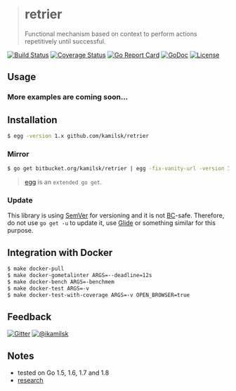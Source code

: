 > # retrier
>
> Functional mechanism based on context to perform actions repetitively until successful.

[![Build Status](https://travis-ci.org/kamilsk/retrier.svg?branch=master)](https://travis-ci.org/kamilsk/retrier)
[![Coverage Status](https://coveralls.io/repos/github/kamilsk/retrier/badge.svg)](https://coveralls.io/github/kamilsk/retrier)
[![Go Report Card](https://goreportcard.com/badge/github.com/kamilsk/retrier)](https://goreportcard.com/report/github.com/kamilsk/retrier)
[![GoDoc](https://godoc.org/github.com/kamilsk/retrier?status.svg)](https://godoc.org/github.com/kamilsk/retrier)
[![License](https://img.shields.io/github/license/mashape/apistatus.svg?maxAge=2592000)](LICENSE.md)

## Usage

### More examples are coming soon...

## Installation

```bash
$ egg -version 1.x github.com/kamilsk/retrier
```

### Mirror

```bash
$ go get bitbucket.org/kamilsk/retrier | egg -fix-vanity-url -version 1.x
```

> [egg](https://github.com/kamilsk/egg) is an `extended go get`.

### Update

This library is using [SemVer](http://semver.org) for versioning and it is not [BC](https://en.wikipedia.org/wiki/Backward_compatibility)-safe.
Therefore, do not use `go get -u` to update it, use [Glide](https://glide.sh) or something similar for this purpose.

## Integration with Docker

```bash
$ make docker-pull
$ make docker-gometalinter ARGS=--deadline=12s
$ make docker-bench ARGS=-benchmem
$ make docker-test ARGS=-v
$ make docker-test-with-coverage ARGS=-v OPEN_BROWSER=true
```

## Feedback

[![Gitter](https://badges.gitter.im/Join%20Chat.svg)](https://gitter.im/kamilsk/retrier)
[![@ikamilsk](https://img.shields.io/badge/author-%40ikamilsk-blue.svg)](https://twitter.com/ikamilsk)

## Notes

- tested on Go 1.5, 1.6, 1.7 and 1.8
- [research](RESEARCH.md)
